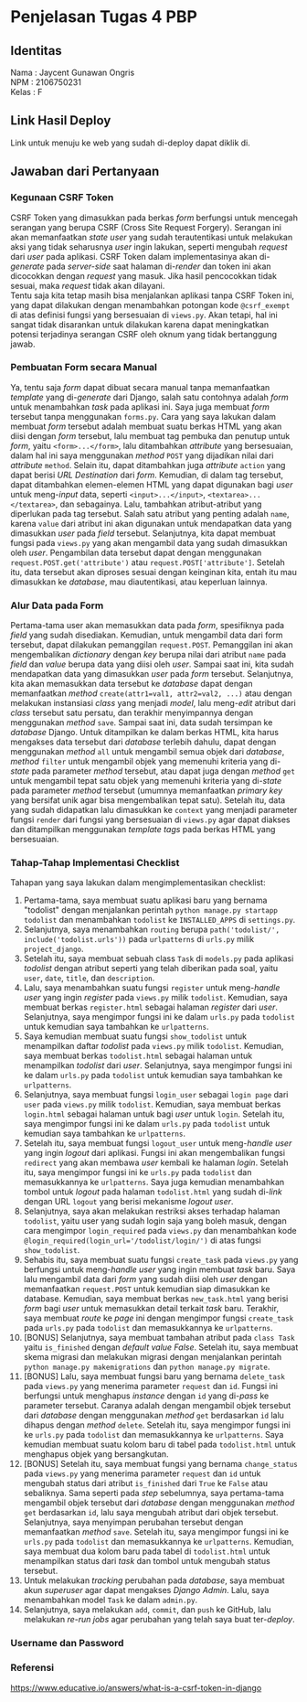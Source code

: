 # Penjelasan Tugas 4 PBP

## Identitas
Nama    : Jaycent Gunawan Ongris<br>
NPM     : 2106750231<br>
Kelas   : F

## Link Hasil Deploy
Link untuk menuju ke web yang sudah di-deploy dapat diklik di.

## Jawaban dari Pertanyaan
### Kegunaan CSRF Token
CSRF Token yang dimasukkan pada berkas *form* berfungsi untuk mencegah serangan yang berupa CSRF (Cross Site Request Forgery). Serangan ini akan memanfaatkan *state user* yang sudah terautentikasi untuk melakukan aksi yang tidak seharusnya *user* ingin lakukan, seperti mengubah *request* dari *user* pada aplikasi. CSRF Token dalam implementasinya akan di-*generate* pada *server-side* saat halaman di-*render* dan token ini akan dicocokkan dengan *request* yang masuk. Jika hasil pencocokkan tidak sesuai, maka *request* tidak akan dilayani.<br>
Tentu saja kita tetap masih bisa menjalankan aplikasi tanpa CSRF Token ini, yang dapat dilakukan dengan menambahkan potongan kode `@csrf_exempt` di atas definisi fungsi yang bersesuaian di `views.py`. Akan tetapi, hal ini sangat tidak disarankan untuk dilakukan karena dapat meningkatkan potensi terjadinya serangan CSRF oleh oknum yang tidak bertanggung jawab.

### Pembuatan Form secara Manual
Ya, tentu saja *form* dapat dibuat secara manual tanpa memanfaatkan *template* yang di-*generate* dari Django, salah satu contohnya adalah *form* untuk menambahkan *task* pada aplikasi ini. Saya juga membuat *form* tersebut tanpa menggunakan `forms.py`. Cara yang saya lakukan dalam membuat *form* tersebut adalah membuat suatu berkas HTML yang akan diisi dengan *form* tersebut, lalu membuat tag pembuka dan penutup untuk *form*, yaitu `<form>...</form>`, lalu ditambahkan *attribute* yang bersesuaian, dalam hal ini saya menggunakan *method* `POST` yang dijadikan nilai dari *attribute* `method`. Selain itu, dapat ditambahkan juga *attribute* `action` yang dapat berisi *URL Destination* dari *form*. Kemudian, di dalam tag tersebut, dapat ditambahkan elemen-elemen HTML yang dapat digunakan bagi *user* untuk meng-*input* data, seperti `<input>...</input>`, `<textarea>...</textarea>`, dan sebagainya. Lalu, tambahkan atribut-atribut yang diperlukan pada tag tersebut. Salah satu atribut yang penting adalah `name`, karena `value` dari atribut ini akan digunakan untuk mendapatkan data yang dimasukkan *user* pada *field* tersebut. Selanjutnya, kita dapat membuat fungsi pada `views.py` yang akan mengambil data yang sudah dimasukkan oleh *user*. Pengambilan data tersebut dapat dengan menggunakan `request.POST.get('attribute')` atau `request.POST['attribute']`. Setelah itu, data tersebut akan diproses sesuai dengan keinginan kita, entah itu mau dimasukkan ke *database*, mau diautentikasi, atau keperluan lainnya.

### Alur Data pada Form
Pertama-tama user akan memasukkan data pada *form*, spesifiknya pada *field* yang sudah disediakan. Kemudian, untuk mengambil data dari form tersebut, dapat dilakukan pemanggilan `request.POST`. Pemanggilan ini akan mengembalikan *dictionary* dengan *key* berupa nilai dari atribut `name` pada *field* dan *value* berupa data yang diisi oleh *user*. Sampai saat ini, kita sudah mendapatkan data yang dimasukkan *user* pada *form* tersebut. Selanjutnya, kita akan memasukkan data tersebut ke *database* dapat dengan memanfaatkan *method* `create(attr1=val1, attr2=val2, ...)` atau dengan melakukan instansiasi *class* yang menjadi *model*, lalu meng-*edit* atribut dari *class* tersebut satu persatu, dan terakhir menyimpannya dengan menggunakan *method* `save`. Sampai saat ini, data sudah tersimpan ke *database* Django. Untuk ditampilkan ke dalam berkas HTML, kita harus mengakses data tersebut dari *database* terlebih dahulu, dapat dengan menggunakan *method* `all` untuk mengambil semua objek dari *database*, *method* `filter` untuk mengambil objek yang memenuhi kriteria yang di-*state* pada parameter *method* tersebut, atau dapat juga dengan *method* `get` untuk mengambil tepat satu objek yang memenuhi kriteria yang di-*state* pada parameter *method* tersebut (umumnya memanfaatkan *primary key* yang bersifat unik agar bisa mengembalikan tepat satu). Setelah itu, data yang sudah didapatkan lalu dimasukkan ke `context` yang menjadi parameter fungsi `render` dari fungsi yang bersesuaian di `views.py` agar dapat diakses dan ditampilkan menggunakan *template tags* pada berkas HTML yang bersesuaian.

### Tahap-Tahap Implementasi Checklist
Tahapan yang saya lakukan dalam mengimplementasikan checklist:
1. Pertama-tama, saya membuat suatu aplikasi baru yang bernama "todolist" dengan menjalankan perintah `python manage.py startapp todolist` dan menambahkan `todolist` ke `INSTALLED_APPS` di `settings.py`.
2. Selanjutnya, saya menambahkan `routing` berupa `path('todolist/', include('todolist.urls'))` pada `urlpatterns` di `urls.py` milik `project_django`.
3. Setelah itu, saya membuat sebuah class `Task` di `models.py` pada aplikasi *todolist* dengan atribut seperti yang telah diberikan pada soal, yaitu `user`, `date`, `title`, dan `description`. 
4. Lalu, saya menambahkan suatu fungsi `register` untuk meng-*handle* *user* yang ingin *register* pada `views.py` milik `todolist`. Kemudian, saya membuat berkas `register.html` sebagai halaman *register* dari *user*. Selanjutnya, saya mengimpor fungsi ini ke dalam `urls.py` pada `todolist` untuk kemudian saya tambahkan ke `urlpatterns`.
5. Saya kemudian membuat suatu fungsi `show_todolist` untuk menampilkan daftar *todolist* pada `views.py` milik `todolist`. Kemudian, saya membuat berkas `todolist.html` sebagai halaman untuk menampilkan *todolist* dari *user*. Selanjutnya, saya mengimpor fungsi ini ke dalam `urls.py` pada `todolist` untuk kemudian saya tambahkan ke `urlpatterns`.
6. Selanjutnya, saya membuat fungsi `login_user` sebagai `login page` dari `user` pada `views.py` milik `todolist`. Kemudian, saya membuat berkas `login.html` sebagai halaman untuk bagi *user* untuk `login`. Setelah itu, saya mengimpor fungsi ini ke dalam `urls.py` pada `todolist` untuk kemudian saya tambahkan ke `urlpatterns`.
7. Setelah itu, saya membuat fungsi `logout_user` untuk meng-*handle* *user* yang ingin *logout* dari aplikasi. Fungsi ini akan mengembalikan fungsi `redirect` yang akan membawa *user* kembali ke halaman *login*. Setelah itu, saya mengimpor fungsi ini ke `urls.py` pada `todolist` dan memasukkannya ke `urlpatterns`. Saya juga kemudian menambahkan tombol untuk *logout* pada halaman `todolist.html` yang sudah di-*link* dengan URL `logout` yang berisi mekanisme *logout user*.
8. Selanjutnya, saya akan melakukan restriksi akses terhadap halaman `todolist`, yaitu user yang sudah login saja yang boleh masuk, dengan cara mengimpor `login_required` pada `views.py` dan menambahkan kode `@login_required(login_url='/todolist/login/')` di atas fungsi `show_todolist`.
9. Sehabis itu, saya membuat suatu fungsi `create_task` pada `views.py` yang berfungsi untuk meng-*handle* *user* yang ingin membuat *task* baru. Saya lalu mengambil data dari *form* yang sudah diisi oleh *user* dengan memanfaatkan `request.POST` untuk kemudian siap dimasukkan ke database. Kemudian, saya membuat berkas `new_task.html` yang berisi *form* bagi *user* untuk memasukkan detail terkait *task* baru. Terakhir, saya membuat *route* ke *page* ini dengan mengimpor fungsi `create_task` pada `urls.py` pada `todolist` dan memasukkannya ke `urlpatterns`. 
10. [BONUS] Selanjutnya, saya membuat tambahan atribut pada `class Task` yaitu `is_finished` dengan *default value False*. Setelah itu, saya membuat skema migrasi dan melakukan migrasi dengan menjalankan perintah `python manage.py makemigrations` dan `python manage.py migrate`.
11. [BONUS] Lalu, saya membuat fungsi baru yang bernama `delete_task` pada `views.py` yang menerima parameter `request` dan `id`. Fungsi ini berfungsi untuk menghapus *instance* dengan `id` yang di-*pass* ke parameter tersebut. Caranya adalah dengan mengambil objek tersebut dari *database* dengan menggunakan *method* `get` berdasarkan `id` lalu dihapus dengan *method* `delete`. Setelah itu, saya mengimpor fungsi ini ke `urls.py` pada `todolist` dan memasukkannya ke `urlpatterns`. Saya kemudian membuat suatu kolom baru di tabel pada `todolist.html` untuk menghapus objek yang bersangkutan.
12. [BONUS] Setelah itu, saya membuat fungsi yang bernama `change_status` pada `views.py` yang menerima parameter `request` dan `id` untuk mengubah status dari atribut `is_finished` dari `True` ke `False` atau sebaliknya. Sama seperti pada *step* sebelumnya, saya pertama-tama mengambil objek tersebut dari *database* dengan menggunakan *method* `get` berdasarkan `id`, lalu saya mengubah atribut dari objek tersebut. Selanjutnya, saya menyimpan perubahan tersebut dengan memanfaatkan *method* `save`. Setelah itu, saya mengimpor fungsi ini ke `urls.py` pada `todolist` dan memasukkannya ke `urlpatterns`. Kemudian, saya membuat dua kolom baru pada tabel di `todolist.html` untuk menampilkan status dari *task* dan tombol untuk mengubah status tersebut.
13. Untuk melakukan *tracking* perubahan pada *database*, saya membuat akun *superuser* agar dapat mengakses *Django Admin*. Lalu, saya menambahkan model `Task` ke dalam `admin.py`.
14. Selanjutnya, saya melakukan `add`, `commit`, dan `push` ke GitHub, lalu melakukan *re-run jobs* agar perubahan yang telah saya buat ter-*deploy*.

### Username dan Password


### Referensi
https://www.educative.io/answers/what-is-a-csrf-token-in-django<br>
